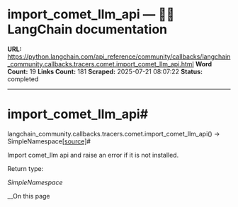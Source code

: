 # import_comet_llm_api — 🦜🔗 LangChain  documentation

**URL:** https://python.langchain.com/api_reference/community/callbacks/langchain_community.callbacks.tracers.comet.import_comet_llm_api.html
**Word Count:** 19
**Links Count:** 181
**Scraped:** 2025-07-21 08:07:22
**Status:** completed

---

# import\_comet\_llm\_api\#

langchain\_community.callbacks.tracers.comet.import\_comet\_llm\_api\(\) → SimpleNamespace[\[source\]](https://python.langchain.com/api_reference/_modules/langchain_community/callbacks/tracers/comet.html#import_comet_llm_api)\#     

Import comet\_llm api and raise an error if it is not installed.

Return type:     

_SimpleNamespace_

__On this page